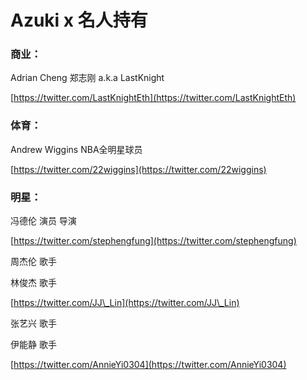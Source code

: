 # Azuki x 名人持有

### 商业：

Adrian Cheng 郑志刚 a.k.a LastKnight

[https://twitter.com/LastKnightEth](https://twitter.com/LastKnightEth)

### 体育：

Andrew Wiggins NBA全明星球员

[https://twitter.com/22wiggins](https://twitter.com/22wiggins)

### 明星：

冯德伦 演员 导演

[https://twitter.com/stephengfung](https://twitter.com/stephengfung)

周杰伦 歌手

林俊杰 歌手

[https://twitter.com/JJ\_Lin](https://twitter.com/JJ\_Lin)

张艺兴 歌手

伊能静 歌手

[https://twitter.com/AnnieYi0304](https://twitter.com/AnnieYi0304)







